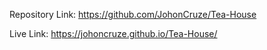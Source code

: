 Repository Link: https://github.com/JohonCruze/Tea-House

Live Link: https://johoncruze.github.io/Tea-House/
